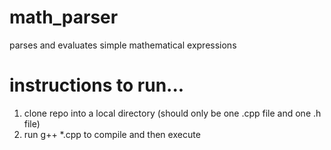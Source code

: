 # math_parser
parses and evaluates simple mathematical expressions

# instructions to run...
1) clone repo into a local directory (should only be one .cpp file and one .h file)
2) run g++ *.cpp to compile and then execute

